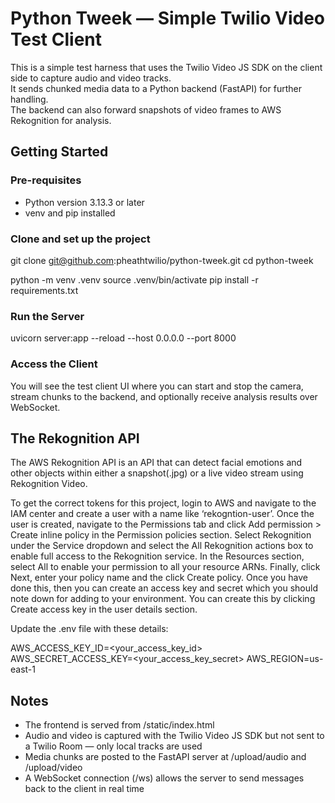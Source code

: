 # Python Tweek — Simple Twilio Video Test Client

This is a simple test harness that uses the Twilio Video JS SDK on the client side to capture audio and video tracks.  
It sends chunked media data to a Python backend (FastAPI) for further handling.  
The backend can also forward snapshots of video frames to AWS Rekognition for analysis.

## Getting Started

### Pre-requisites

- Python version 3.13.3 or later
- venv and pip installed

### Clone and set up the project

git clone git@github.com:pheathtwilio/python-tweek.git
cd python-tweek

python -m venv .venv
source .venv/bin/activate
pip install -r requirements.txt

### Run the Server

uvicorn server:app --reload --host 0.0.0.0 --port 8000

### Access the Client

You will see the test client UI where you can start and stop the camera, stream chunks to the backend, and optionally receive analysis results over WebSocket.

## The Rekognition API

The AWS Rekognition API is an API that can detect facial emotions and other objects within either a snapshot(.jpg) or a live video stream using Rekognition Video. 

To get the correct tokens for this project, login to AWS and navigate to the IAM center and create a user with a name like ‘rekogntion-user’. Once the user is created, navigate to the Permissions tab and click Add permission > Create inline policy in the Permission policies section. Select Rekognition under the Service dropdown and select the All Rekognition actions box to enable full access to the Rekognition service. In the Resources section, select All to enable your permission to all your resource ARNs. Finally, click Next, enter your policy name and the click Create policy. Once you have done this, then you can create an access key and secret which you should note down for adding to your environment. You can create this by clicking Create access key in the user details section.

Update the .env file with these details:

AWS_ACCESS_KEY_ID=<your_access_key_id>
AWS_SECRET_ACCESS_KEY=<your_access_key_secret>
AWS_REGION=us-east-1 


## Notes
- The frontend is served from /static/index.html
- Audio and video is captured with the Twilio Video JS SDK but not sent to a Twilio Room — only local tracks are used
- Media chunks are posted to the FastAPI server at /upload/audio and /upload/video
- A WebSocket connection (/ws) allows the server to send messages back to the client in real time